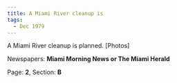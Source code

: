 ```yaml
---  
title: A Miami River cleanup is  
tags:  
  - Dec 1979  
---  
```

  
A Miami River cleanup is planned. [Photos]  
  
Newspapers: **Miami Morning News or The Miami Herald**  
  
Page: **2**, Section: **B** 
